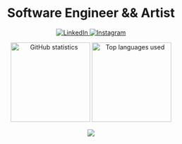<h1 align='center'>Software Engineer && Artist</h1>

<p align='center'>
  <a href="https://www.linkedin.com/in/stanislaw-krzyzewski/">
    <img src="https://img.shields.io/badge/LinkedIn-blue?style=flat&logo=linkedin&labelColor=blue" alt="LinkedIn" />
  </a>
  
   <a href="https://www.instagram.com/stash_studio/">
    <img src="https://img.shields.io/badge/Instagram-white?style=flat&logo=instagram&labelColor=white" alt="Instagram" />
  </a>
</p>

<p align="center">
  <img src="https://github-readme-stats.vercel.app/api?username=Stasiulek&count_private=true&show_icons=true&theme=react&hide_border=true&bg_color=0D1117"/ alt='GitHub statistics' height="180">
  <img src="https://github-readme-stats.vercel.app/api/top-langs/?username=Stasiulek&layout=compact&theme=react&hide_border=true&bg_color=0D1117"/ alt='Top languages used' height="180">
</p>
<p align="center">
<img src="https://spotify-github-profile.vercel.app/api/view?uid=koksmis&cover_image=true&theme=natemoo-re&bar_color=53b14f&bar_color_cover=true" >
</p>
<!--
**Stasiulek/Stasiulek** is a ✨ _special_ ✨ repository because its `README.md` (this file) appears on your GitHub profile.

Here are some ideas to get you started:

- 🔭 I’m currently working on ...
- 🌱 I’m currently learning ...
- 👯 I’m looking to collaborate on ...
- 🤔 I’m looking for help with ...
- 💬 Ask me about ...
- 📫 How to reach me: ...
- 😄 Pronouns: ...
- ⚡ Fun fact: ...
-->
